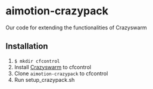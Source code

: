 # aimotion-crazypack
Our code for extending the functionalities of Crazyswarm

## Installation

1. `$ mkdir cfcontrol`
2. Install [Crazyswarm](https://crazyswarm.readthedocs.io/en/latest/installation.html) to cfcontrol
3. Clone `aimotion-crazypack` to cfcontrol
4. Run setup_crazypack.sh
